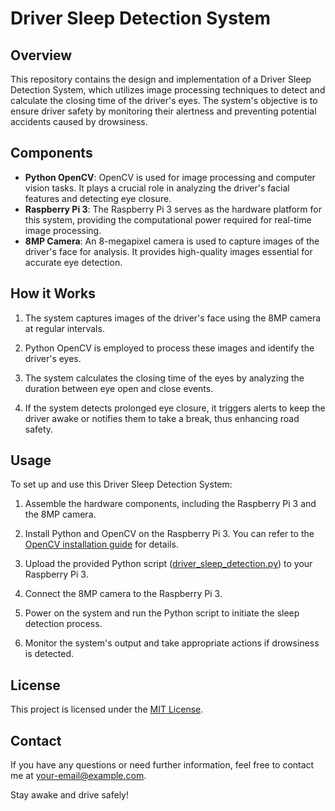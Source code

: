 # Driver Sleep Detection System

## Overview
This repository contains the design and implementation of a Driver Sleep Detection System, which utilizes image processing techniques to detect and calculate the closing time of the driver's eyes. The system's objective is to ensure driver safety by monitoring their alertness and preventing potential accidents caused by drowsiness.

## Components
- **Python OpenCV**: OpenCV is used for image processing and computer vision tasks. It plays a crucial role in analyzing the driver's facial features and detecting eye closure.
- **Raspberry Pi 3**: The Raspberry Pi 3 serves as the hardware platform for this system, providing the computational power required for real-time image processing.
- **8MP Camera**: An 8-megapixel camera is used to capture images of the driver's face for analysis. It provides high-quality images essential for accurate eye detection.

## How it Works
1. The system captures images of the driver's face using the 8MP camera at regular intervals.

2. Python OpenCV is employed to process these images and identify the driver's eyes.

3. The system calculates the closing time of the eyes by analyzing the duration between eye open and close events.

4. If the system detects prolonged eye closure, it triggers alerts to keep the driver awake or notifies them to take a break, thus enhancing road safety.

## Usage
To set up and use this Driver Sleep Detection System:

1. Assemble the hardware components, including the Raspberry Pi 3 and the 8MP camera.

2. Install Python and OpenCV on the Raspberry Pi 3. You can refer to the [OpenCV installation guide](https://docs.opencv.org/master/df/d65/tutorial_table_of_content_introduction.html) for details.

3. Upload the provided Python script ([driver_sleep_detection.py](driver_sleep_detection.py)) to your Raspberry Pi 3.

4. Connect the 8MP camera to the Raspberry Pi 3.

5. Power on the system and run the Python script to initiate the sleep detection process.

6. Monitor the system's output and take appropriate actions if drowsiness is detected.

## License
This project is licensed under the [MIT License](LICENSE).

## Contact
If you have any questions or need further information, feel free to contact me at [your-email@example.com](mailto:your-email@example.com).

Stay awake and drive safely!
